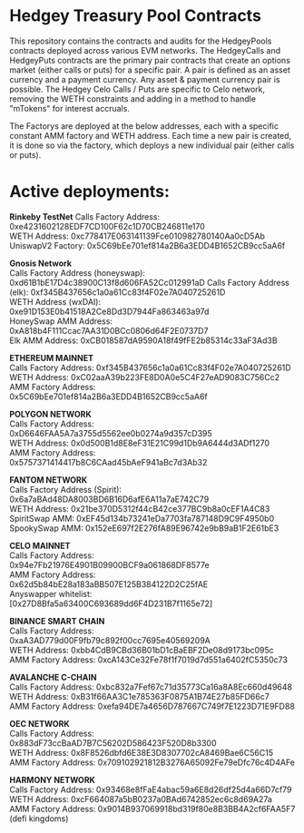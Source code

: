 # Hedgey Treasury Pool Contracts

This repository contains the contracts and audits for the HedgeyPools contracts deployed across various EVM networks. 
The HedgeyCalls and HedgeyPuts contracts are the primary pair contracts that create an options market (either calls or puts) for a specific pair. 
A pair is defined as an asset currency and a payment currency. Any asset & payment currency pair is possible. 
The Hedgey Celo Calls / Puts are specific to Celo network, removing the WETH constraints and adding in a method to handle "mTokens" for interest accruals. 

The Factorys are deployed at the below addresses, each with a specific constant AMM factory and WETH address. 
Each time a new pair is created, it is done so via the factory, which deploys a new individual pair (either calls or puts). 



# Active deployments:

**Rinkeby TestNet**
Calls Factory Address: 0xe4231602128EDF7CD100F62c1D70CB246811e170      
WETH Address: 0xc778417E063141139Fce010982780140Aa0cD5Ab              
UniswapV2 Factory: 0x5C69bEe701ef814a2B6a3EDD4B1652CB9cc5aA6f


**Gnosis Network**    
Calls Factory Address (honeyswap): 0xd61B1bE17D4c38900C13f8d606FA52Cc012991aD 
Calls Factory Address (elk): 0xf345B437656c1a0a61Cc83f4F02e7A040725261D   
WETH Address (wxDAI): 0xe91D153E0b41518A2Ce8Dd3D7944Fa863463a97d      
HoneySwap AMM Address: 0xA818b4F111Ccac7AA31D0BCc0806d64F2E0737D7    
Elk AMM Address: 0xCB018587dA9590A18f49fFE2b85314c33aF3Ad3B    

**ETHEREUM MAINNET**     
Calls Factory Address: 0xf345B437656c1a0a61Cc83f4F02e7A040725261D    
WETH Address: 0xC02aaA39b223FE8D0A0e5C4F27eAD9083C756Cc2         
AMM Factory Address: 0x5C69bEe701ef814a2B6a3EDD4B1652CB9cc5aA6f    


**POLYGON NETWORK**   
Calls Factory Address: 0xD6646FAA5A7a3755d5562ee0b0274a9d357cD395    
WETH Address: 0x0d500B1d8E8eF31E21C99d1Db9A6444d3ADf1270    
AMM Factory Address: 0x5757371414417b8C6CAad45bAeF941aBc7d3Ab32    

**FANTOM NETWORK**   
Calls Factory Address (Spirit): 0x6a7aBAd48DA8003BD6B16D6afE6A11a7aE742C79     
WETH Address: 0x21be370D5312f44cB42ce377BC9b8a0cEF1A4C83      
SpiritSwap AMM: 0xEF45d134b73241eDa7703fa787148D9C9F4950b0     
SpookySwap AMM: 0x152eE697f2E276fA89E96742e9bB9aB1F2E61bE3    


**CELO MAINNET**   
Calls Factory Address: 0x94e7Fb21976E4901B09900BCF9a061868DF8577e           
AMM Factory Address: 0x62d5b84bE28a183aBB507E125B384122D2C25fAE     
Anyswapper whitelist: [0x27D8Bfa5a63400C693689dd6F4D231B7f1165e72]    

 
**BINANCE SMART CHAIN**   
Calls Factory Address: 0xaA3AD779d00F9fb79c892f00cc7695e40569209A     
WETH Address: 0xbb4CdB9CBd36B01bD1cBaEBF2De08d9173bc095c        
AMM Factory Address: 0xcA143Ce32Fe78f1f7019d7d551a6402fC5350c73     


**AVALANCHE C-CHAIN**    
Calls Factory Address: 0xbc832a7Fef67c71d35773Ca16a8A8Ec660d49648     
WETH Address: 0xB31f66AA3C1e785363F0875A1B74E27b85FD66c7       
AMM Factory Address: 0xefa94DE7a4656D787667C749f7E1223D71E9FD88   


**OEC NETWORK**    
Calls Factory Address: 0x883dF73ccBaAD7B7C56202D586423F520D8b3300    
WETH Address: 0x8F8526dbfd6E38E3D8307702cA8469Bae6C56C15    
AMM Factory Address: 0x709102921812B3276A65092Fe79eDfc76c4D4AFe  


**HARMONY NETWORK**    
Calls Factory Address: 0x93468e8fFaE4abac59a6E8d26df25d4a66D7cf79    
WETH Address: 0xcF664087a5bB0237a0BAd6742852ec6c8d69A27a        
AMM Factory Address: 0x9014B937069918bd319f80e8B3BB4A2cf6FAA5F7 (defi kingdoms)

